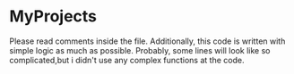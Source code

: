 # MyProjects
Please read comments inside the file.
Additionally, this code is written with simple logic as much as possible. Probably, some lines will look like so complicated,but i didn't use any complex functions at the code. 
